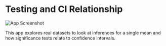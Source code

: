 # Testing and CI Relationship
![App Screenshot](https://sites.psu.edu/shinyapps/files/2018/11/c8b3ea30ec163bc6908b72946f4b49a8aaf9e90f-stmeans-248hav0.png)

This app explores real datasets to look at inferences for a single mean and how significance tests relate to confidence intervals.
